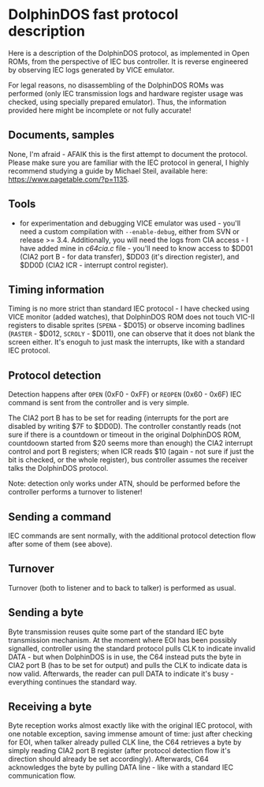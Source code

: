 
# DolphinDOS fast protocol description

Here is a description of the DolphinDOS protocol, as implemented in Open ROMs, from the perspective of IEC bus controller. It is reverse engineered by observing IEC logs generated by VICE emulator.

For legal reasons, no disassembling of the DolphinDOS ROMs was performed (only IEC transmission logs and hardware register usage was checked, using specially prepared emulator). Thus, the information provided here might be incomplete or not fully accurate!

## Documents, samples

None, I'm afraid - AFAIK this is the first attempt to document the protocol. Please make sure you are familiar with the IEC protocol in general, I highly recommend studying a guide by Michael Steil, available here: https://www.pagetable.com/?p=1135.

## Tools

- for experimentation and debugging VICE emulator was used - you'll need a custom compilation with `--enable-debug`, either from SVN or release >= 3.4. Additionally, you will need the logs from CIA access - I have added mine in *c64cia.c* file - you'll need to know access to $DD01 (CIA2 port B - for data transfer), $DD03 (it's direction register), and $DD0D (CIA2 ICR - interrupt control register).

## Timing information

Timing is no more strict than standard IEC protocol - I have checked using VICE monitor (added watches), that DolphinDOS ROM does not touch VIC-II registers to disable sprites (`SPENA` - $D015) or observe incoming badlines (`RASTER` - $D012, `SCROLY` - $D011), one can observe that it does not blank the screen either. It's enoguh to just mask the interrupts, like with a standard IEC protocol.

## Protocol detection

Detection happens after `OPEN` (0xF0 - 0xFF) or `REOPEN` (0x60 - 0x6F) IEC command is sent from the controller and is very simple.

The CIA2 port B has to be set for reading (interrupts for the port are disabled by writing $7F to $DD0D). The controller constantly reads (not sure if there is a countdown or timeout in the original DolphinDOS ROM, countdoown started from $20 seems more than enough) the CIA2 interrupt control and port B registers; when ICR reads $10 (again - not sure if just the bit is checked, or the whole register), bus controller assumes the receiver talks the DolphinDOS protocol.

Note: detection only works under ATN, should be performed before the controller performs a turnover to listener!

## Sending a command

IEC commands are sent normally, with the additional protocol detection flow after some of them (see above).

## Turnover

Turnover (both to listener and to back to talker) is performed as usual.

## Sending a byte

Byte transmission reuses quite some part of the standard IEC byte transmission mechanism. At the moment where EOI has been possibly signalled, controller using the standard protocol pulls CLK to indicate invalid DATA - but when DolphinDOS is in use, the C64 instead puts the byte in CIA2 port B (has to be set for output) and pulls the CLK to indicate data is now valid. Afterwards, the reader can pull DATA to indicate it's busy - everything continues the standard way.

## Receiving a byte

Byte reception works almost exactly like with the original IEC protocol, with one notable exception, saving immense amount of time: just after checking for EOI, when talker already pulled CLK line, the C64 retrieves a byte by simply reading CIA2 port B register (after protocol detection flow it's direction should already be set accordingly). Afterwards, C64 acknowledges the byte by pulling DATA line - like with a standard IEC communication flow.
